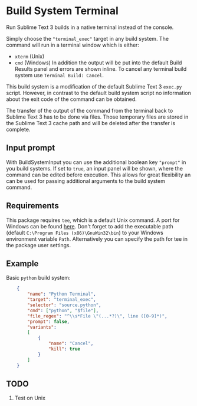 # Build System Terminal

Run Sublime Text 3 builds in a native terminal instead of the console.

Simply choose the `"terminal_exec"` target in any build system. The command will run in a terminal window which is either:
* `xterm` (Unix)
* `cmd` (Windows)
In addition the output will be put into the default Build Results panel and errors are shown inline. To cancel any terminal build system use `Terminal Build: Cancel`.

This build system is a modification of the default Sublime Text 3 `exec.py` script. However, in contrast to the default build system script no information about the exit code of the command can be obtained.

The transfer of the output of the command from the terminal back to Sublime Text 3 has to be done via files. Those temporary files are stored in the Sublime Text 3 cache path and will be deleted after the transfer is complete.

## Input prompt

With BuildSystemInput you can use the additional boolean key `"prompt"` in you build systems. If set to `true`, an input panel will be shown, where the command can be edited before execution. This allows for great flexibility an can be used for passing additional arguments to the build system command.

## Requirements

This package requires `tee`, which is a default Unix command. A port for Windows can be found [here](http://gnuwin32.sourceforge.net/packages/coreutils.htm). Don't forget to add the executable path (default `C:\Program Files (x86)\GnuWin32\bin`) to your Windows environment variable `Path`. Alternatively you can specify the path for tee in the package user settings.

## Example

Basic `python` build system:
```json
    {
        "name": "Python Terminal",
        "target": "terminal_exec",
        "selector": "source.python",
        "cmd": ["python", "$file"],
        "file_regex": "^\\s*File \"(...*?)\", line ([0-9]*)",
        "prompt": false,
        "variants":
        [
            {
                "name": "Cancel",
                "kill": true
            }
        ]
    }
```

## TODO

1. Test on Unix
